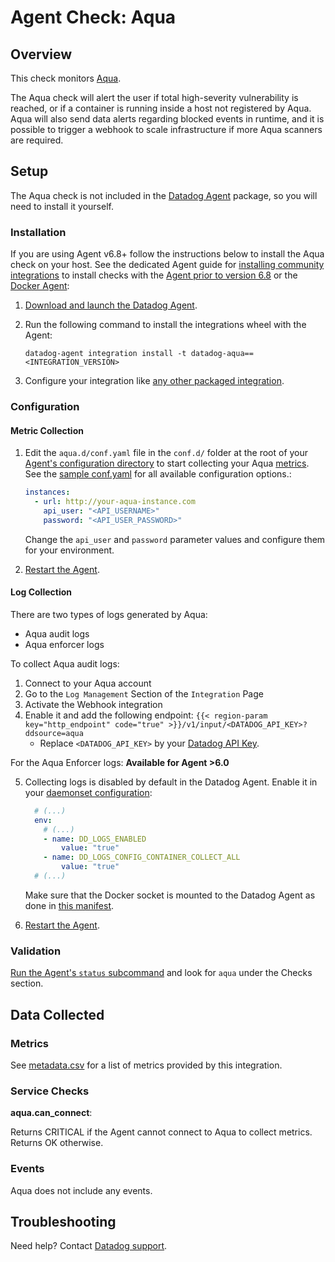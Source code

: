# Agent Check: Aqua

## Overview

This check monitors [Aqua][1].

The Aqua check will alert the user if total high-severity vulnerability is reached, or if a container is running inside a host not registered by Aqua. Aqua will also send data alerts regarding blocked events in runtime, and it is possible to trigger a webhook to scale infrastructure if more Aqua scanners are required.

## Setup

The Aqua check is not included in the [Datadog Agent][2] package, so you will
need to install it yourself.

### Installation

If you are using Agent v6.8+ follow the instructions below to install the Aqua check on your host. See the dedicated Agent guide for [installing community integrations][3] to install checks with the [Agent prior to version 6.8][4] or the [Docker Agent][5]:

1. [Download and launch the Datadog Agent][2].
2. Run the following command to install the integrations wheel with the Agent:

   ```shell
   datadog-agent integration install -t datadog-aqua==<INTEGRATION_VERSION>
   ```
3. Configure your integration like [any other packaged integration][6].

### Configuration

#### Metric Collection

1. Edit the `aqua.d/conf.yaml` file in the `conf.d/` folder at the root of your [Agent's configuration directory][7] to start collecting your Aqua [metrics](#metrics). See the [sample conf.yaml][8] for all available configuration options.:

   ```yaml
   instances:
     - url: http://your-aqua-instance.com
       api_user: "<API_USERNAME>"
       password: "<API_USER_PASSWORD>"
   ```

    Change the `api_user` and `password` parameter values and configure them for your environment.

2. [Restart the Agent][9].

#### Log Collection

There are two types of logs generated by Aqua:

- Aqua audit logs
- Aqua enforcer logs

To collect Aqua audit logs:

1. Connect to your Aqua account
2. Go to the `Log Management` Section of the `Integration` Page
3. Activate the Webhook integration
4. Enable it and add the following endpoint: `{{< region-param key="http_endpoint" code="true" >}}/v1/input/<DATADOG_API_KEY>?ddsource=aqua`
   - Replace `<DATADOG_API_KEY>` by your [Datadog API Key][10].

For the Aqua Enforcer logs: **Available for Agent >6.0**

5. Collecting logs is disabled by default in the Datadog Agent. Enable it in your [daemonset configuration][11]:

   ```yaml
     # (...)
     env:
       # (...)
       - name: DD_LOGS_ENABLED
           value: "true"
       - name: DD_LOGS_CONFIG_CONTAINER_COLLECT_ALL
           value: "true"
     # (...)
   ```

    Make sure that the Docker socket is mounted to the Datadog Agent as done in [this manifest][12].

6. [Restart the Agent][9].

### Validation

[Run the Agent's `status` subcommand][13] and look for `aqua` under the Checks section.

## Data Collected

### Metrics

See [metadata.csv][14] for a list of metrics provided by this integration.

### Service Checks

**aqua.can_connect**:

Returns CRITICAL if the Agent cannot connect to Aqua to collect metrics. Returns OK otherwise.

### Events

Aqua does not include any events.

## Troubleshooting

Need help? Contact [Datadog support][15].

[1]: https://www.aquasec.com
[2]: https://app.datadoghq.com/account/settings#agent
[3]: https://docs.datadoghq.com/agent/guide/community-integrations-installation-with-docker-agent/
[4]: https://docs.datadoghq.com/agent/guide/community-integrations-installation-with-docker-agent/?tab=agentpriorto68
[5]: https://docs.datadoghq.com/agent/guide/community-integrations-installation-with-docker-agent/?tab=docker
[6]: https://docs.datadoghq.com/getting_started/integrations/
[7]: https://docs.datadoghq.com/agent/faq/agent-configuration-files/#agent-configuration-directory
[8]: https://github.com/DataDog/integrations-extras/blob/master/aqua/datadog_checks/aqua/data/conf.yaml.example
[9]: https://docs.datadoghq.com/agent/faq/agent-commands/#start-stop-restart-the-agent
[10]: https://app.datadoghq.com/account/settings#api
[11]: https://docs.datadoghq.com/agent/kubernetes/daemonset_setup/#log-collection
[12]: https://docs.datadoghq.com/agent/kubernetes/daemonset_setup/#create-manifest
[13]: https://docs.datadoghq.com/agent/guide/agent-commands/#service-status
[14]: https://github.com/DataDog/integrations-extras/blob/master/aqua/metadata.csv
[15]: https://docs.datadoghq.com/help/
